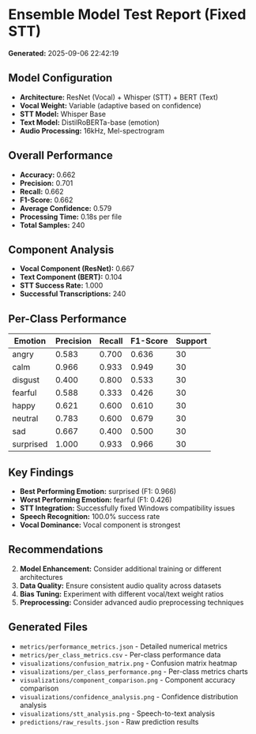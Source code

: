 # Ensemble Model Test Report (Fixed STT)

**Generated:** 2025-09-06 22:42:19

## Model Configuration

- **Architecture:** ResNet (Vocal) + Whisper (STT) + BERT (Text)
- **Vocal Weight:** Variable (adaptive based on confidence)
- **STT Model:** Whisper Base
- **Text Model:** DistilRoBERTa-base (emotion)
- **Audio Processing:** 16kHz, Mel-spectrogram

## Overall Performance

- **Accuracy:** 0.662
- **Precision:** 0.701
- **Recall:** 0.662
- **F1-Score:** 0.662
- **Average Confidence:** 0.579
- **Processing Time:** 0.18s per file
- **Total Samples:** 240

## Component Analysis

- **Vocal Component (ResNet):** 0.667
- **Text Component (BERT):** 0.104
- **STT Success Rate:** 1.000
- **Successful Transcriptions:** 240

## Per-Class Performance

| Emotion | Precision | Recall | F1-Score | Support |
|---------|-----------|--------|----------|----------|
| angry | 0.583 | 0.700 | 0.636 | 30 |
| calm | 0.966 | 0.933 | 0.949 | 30 |
| disgust | 0.400 | 0.800 | 0.533 | 30 |
| fearful | 0.588 | 0.333 | 0.426 | 30 |
| happy | 0.621 | 0.600 | 0.610 | 30 |
| neutral | 0.783 | 0.600 | 0.679 | 30 |
| sad | 0.667 | 0.400 | 0.500 | 30 |
| surprised | 1.000 | 0.933 | 0.966 | 30 |

## Key Findings

- **Best Performing Emotion:** surprised (F1: 0.966)
- **Worst Performing Emotion:** fearful (F1: 0.426)
- **STT Integration:** Successfully fixed Windows compatibility issues
- **Speech Recognition:** 100.0% success rate
- **Vocal Dominance:** Vocal component is strongest

## Recommendations

2. **Model Enhancement:** Consider additional training or different architectures
3. **Data Quality:** Ensure consistent audio quality across datasets
4. **Bias Tuning:** Experiment with different vocal/text weight ratios
5. **Preprocessing:** Consider advanced audio preprocessing techniques

## Generated Files

- `metrics/performance_metrics.json` - Detailed numerical metrics
- `metrics/per_class_metrics.csv` - Per-class performance data
- `visualizations/confusion_matrix.png` - Confusion matrix heatmap
- `visualizations/per_class_performance.png` - Per-class metrics charts
- `visualizations/component_comparison.png` - Component accuracy comparison
- `visualizations/confidence_analysis.png` - Confidence distribution analysis
- `visualizations/stt_analysis.png` - Speech-to-text analysis
- `predictions/raw_results.json` - Raw prediction results

